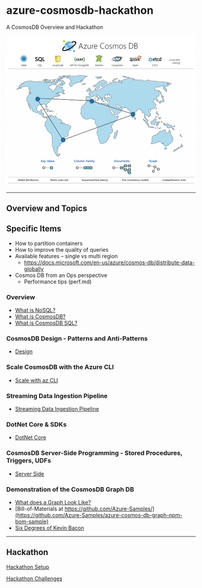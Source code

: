 # azure-cosmosdb-hackathon

A CosmosDB Overview and Hackathon

![azure-cosmos-db](img/azure-cosmosdb-2019.png)

---

## Overview and Topics

## Specific Items

- How to partition containers
- How to improve the quality of queries
- Available features – single vs multi region
  - https://docs.microsoft.com/en-us/azure/cosmos-db/distribute-data-globally
- Cosmos DB from an Ops perspective
  - Performance tips (perf.md)

### Overview

- [What is NoSQL?](what-is-nosql.md)
- [What is CosmosDB?](what-is-cosmosdb.md)
- [What is CosmosDB SQL?](what-is-cosmosdb-sql.md)

### CosmosDB Design - Patterns and Anti-Patterns

- [Design](design.md)

### Scale CosmosDB with the Azure CLI

- [Scale with az CLI](scale_with_cli.md)

### Streaming Data Ingestion Pipeline

- [Streaming Data Ingestion Pipeline](data_ingest_pipeline.md)

### DotNet Core & SDKs 

- [DotNet Core](dotnet_core.md)

### CosmosDB Server-Side Programming - Stored Procedures, Triggers, UDFs

- [Server Side](server_side.md)

### Demonstration of the CosmosDB Graph DB

- [What does a Graph Look Like?](img/sample-graph.png)
- [Bill-of-Materials at https://github.com/Azure-Samples/](https://github.com/Azure-Samples/azure-cosmos-db-graph-npm-bom-sample)
- [Six Degrees of Kevin Bacon](https://github.com/cjoakim/azure-cosmosdb-graph-node)

---

## Hackathon

[Hackathon Setup](hackathon_setup.md)

[Hackathon Challenges](challenges/challenges_list.md)
